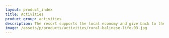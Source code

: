 ```yaml
---
layout: product_index
title: Activities
product_group: activities
description: The resort supports the local economy and give back to the local community. We offer a wide range of activities to help our guest discover the traditional life and the territory beauty.
image: /assets/p/products/activities/rural-balinese-life-03.jpg
---
```

